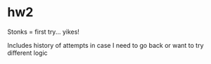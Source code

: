 # hw2
Stonks = first try... yikes!

Includes history of attempts in case I need to go back or want to try different logic
